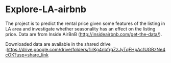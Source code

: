 # Explore-LA-airbnb
The project is to predict the rental price given some features of the listing in LA area and investigate whether seasonality has an effect on the listing price. Data are from Inside AirBnB (http://insideairbnb.com/get-the-data/). 

Downloaded data are available in the shared drive :https://drive.google.com/drive/folders/1irKg4nbfrgZzJyTqFHpAc1UGBzNe4cOK?usp=share_link
